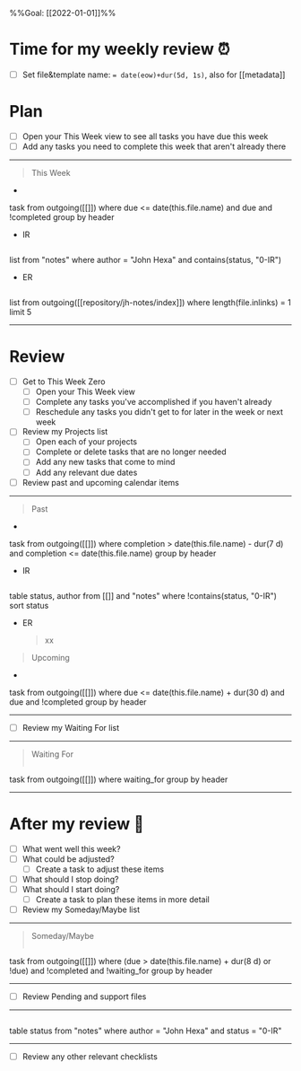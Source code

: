 %%Goal: [[2022-01-01]]%%
#  Time for my weekly review ⏰
- [ ] Set file&template name: `= date(eow)+dur(5d, 1s)`, also for [[metadata]]

# Plan
- [ ] Open your This Week view to see all tasks you have due this week
- [ ] Add any tasks you need to complete this week that aren't already there
---
> This Week
-  ```dataview
task
from outgoing([[]])
where due <= date(this.file.name)
and due
and !completed
group by header

- IR
>  ```dataview
list
from "notes"
where author = "John Hexa"
and contains(status, "0-IR")

- ER
> ```dataview
list
from outgoing([[repository/jh-notes/index]])
where length(file.inlinks) = 1
limit 5

---
# Review
- [ ] Get to This Week Zero
	- [ ] Open your This Week view
	- [ ] Complete any tasks you've accomplished if you haven't already
	- [ ] Reschedule any tasks you didn't get to for later in the week or next week
- [ ] Review my Projects list
	- [ ] Open each of your projects
	- [ ] Complete or delete tasks that are no longer needed
	- [ ] Add any new tasks that come to mind
	- [ ] Add any relevant due dates
- [ ] Review past and upcoming calendar items
---
> Past
- ```dataview
task
from outgoing([[]])
where completion > date(this.file.name) - dur(7 d)
and completion <= date(this.file.name)
group by header

- IR
> ```dataview
table status, author
from [[]] and "notes"
where !contains(status, "0-IR")
sort status

- ER
	> xx

> Upcoming
- ```dataview
task
from outgoing([[]])
where due <= date(this.file.name) + dur(30 d)
and due
and !completed
group by header

---
- [ ] Review my Waiting For list
---
> Waiting For
> ```dataview
task
from outgoing([[]])
where waiting_for
group by header

---
# After my review 🤔
- [ ] What went well this week?
- [ ] What could be adjusted?
	- [ ] Create a task to adjust these items
- [ ] What should I stop doing?
- [ ] What should I start doing?
	- [ ] Create a task to plan these items in more detail
- [ ] Review my Someday/Maybe list
---
> Someday/Maybe
>```dataview
task
from outgoing([[]])
where (due > date(this.file.name) + dur(8 d)
or !due)
and !completed
and !waiting_for
group by header

---
- [ ] Review Pending and support files
---
>  ```dataview
table status
from "notes"
where author = "John Hexa"
and status = "0-IR"

---
- [ ] Review any other relevant checklists